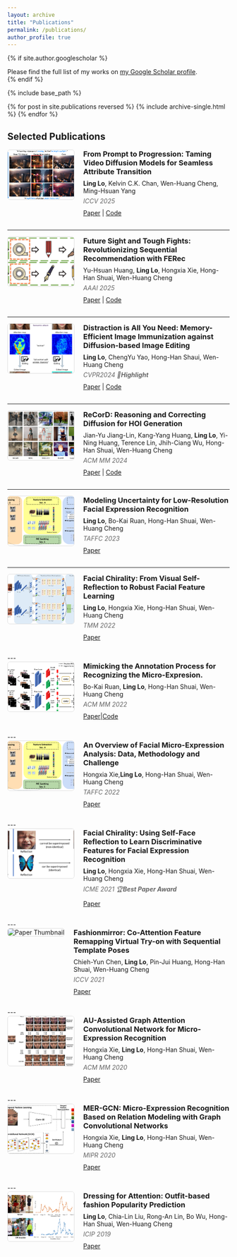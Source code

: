 ```yaml
---
layout: archive
title: "Publications"
permalink: /publications/
author_profile: true
---
```


{% if site.author.googlescholar %}
  <div class="wordwrap">Please find the full list of my works on <a href="{{site.author.googlescholar}}">my Google Scholar profile</a>.</div>
{% endif %}

{% include base_path %}

{% for post in site.publications reversed %}
  {% include archive-single.html %}
{% endfor %}


## Selected Publications


<div style="display: flex; gap: 20px; margin-bottom: 30px; align-items: flex-start;">
  <div style="flex-shrink: 0;">
    <img src="assets/ICCV2025.png" alt="Paper Thumbnail" style="width: 150px; height: 112px; border: 1px solid #ddd; border-radius: 6px; object-fit: cover;">
  </div>
  <div style="flex: 1;">
    <h3 style="margin-top: 0; margin-bottom: 8px;">From Prompt to Progression: Taming Video Diffusion Models for Seamless Attribute Transition </h3>
    <div style="margin-bottom: 6px;"><strong>Ling Lo</strong>, Kelvin C.K. Chan, Wen-Huang Cheng, Ming-Hsuan Yang</div>
    <div style="font-style: italic; color: #666; margin-bottom: 10px;"><em>ICCV 2025</em></div>
    <div><a href="https://arxiv.org/abs/2509.19690">Paper</a> | <a href="https://github.com/lynn-ling-lo/Prompt2Progression">Code</a></div>
  </div>
</div>

---

<div style="display: flex; gap: 20px; margin-bottom: 30px; align-items: flex-start;">
  <div style="flex-shrink: 0;">
    <img src="assets/AAAI2025.png" alt="Paper Thumbnail" style="width: 150px; height: 112px; border: 1px solid #ddd; border-radius: 6px; object-fit: cover;">
  </div>
  <div style="flex: 1;">
    <h3 style="margin-top: 0; margin-bottom: 8px;">Future Sight and Tough Fights: Revolutionizing Sequential Recommendation with FERec</h3>
    <div style="margin-bottom: 6px;">Yu-Hsuan Huang, <strong>Ling Lo</strong>, Hongxia Xie, Hong-Han Shuai, Wen-Huang Cheng</div>
    <div style="font-style: italic; color: #666; margin-bottom: 10px;"><em>AAAI 2025</em></div>
    <div><a href="https://arxiv.org/abs/2412.11589">Paper</a> | <a href="https://github.com/uikdwnd/FENRec">Code</a></div>
  </div>
</div>

---


<div style="display: flex; gap: 20px; margin-bottom: 30px; align-items: flex-start;">
  <div style="flex-shrink: 0;">
    <img src="assets/CVPR2024.png" alt="Paper Thumbnail" style="width: 150px; height: 112px; border: 1px solid #ddd; border-radius: 6px; object-fit: cover;">
  </div>
  <div style="flex: 1;">
    <h3 style="margin-top: 0; margin-bottom: 8px;">Distraction is All You Need: Memory-Efficient Image Immunization against Diffusion-based Image Editing</h3>
    <div style="margin-bottom: 6px;"><strong>Ling Lo</strong>, ChengYu Yao, Hong-Han Shaui, Wen-Huang Cheng</div>
    <div style="font-style: italic; color: #666; margin-bottom: 10px;"><em>CVPR2024 🌟<strong>Highlight</strong></em></div>
    <div><a href="[link-to-pdf](https://openaccess.thecvf.com/content/CVPR2024/papers/Lo_Distraction_is_All_You_Need_Memory-Efficient_Image_Immunization_against_Diffusion-Based_CVPR_2024_paper.pdf)">Paper</a> | <a href="https://github.com/lynn-ling-lo/DAYN">Code</a></div>
  </div>
</div>

---

<div style="display: flex; gap: 20px; margin-bottom: 30px; align-items: flex-start;">
  <div style="flex-shrink: 0;">
    <img src="assets/MM2024.png" alt="Paper Thumbnail" style="width: 150px; height: 112px; border: 1px solid #ddd; border-radius: 6px; object-fit: cover;">
  </div>
  <div style="flex: 1;">
    <h3 style="margin-top: 0; margin-bottom: 8px;">ReCorD: Reasoning and Correcting Diffusion for HOI Generation</h3>
    <div style="margin-bottom: 6px;">Jian-Yu Jiang-Lin, Kang-Yang Huang, <strong>Ling Lo</strong>, Yi-Ning Huang, Terence Lin, Jhih-Ciang Wu, Hong-Han Shuai, Wen-Huang Cheng</div>
    <div style="font-style: italic; color: #666; margin-bottom: 10px;"><em>ACM MM 2024</em></div>
    <div><a href="https://arxiv.org/abs/2407.17911">Paper</a> | <a href="https://github.com/j1anglin/ReCorD">Code</a></div>
  </div>
</div>

---

<div style="display: flex; gap: 20px; margin-bottom: 30px; align-items: flex-start;">
  <div style="flex-shrink: 0;">
    <img src="assets/TAFFC2022.png" alt="Paper Thumbnail" style="width: 150px; height: 112px; border: 1px solid #ddd; border-radius: 6px; object-fit: cover;">
  </div>
  <div style="flex: 1;">
    <h3 style="margin-top: 0; margin-bottom: 8px;">Modeling Uncertainty for Low-Resolution Facial Expression Recognition</h3>
    <div style="margin-bottom: 6px;"><strong>Ling Lo</strong>, Bo-Kai Ruan, Hong-Han Shuai, Wen-Huang Cheng</div>
    <div style="font-style: italic; color: #666; margin-bottom: 10px;"><em>TAFFC 2023</em></div>
    <div><a href="https://ieeexplore.ieee.org/document/10098204">Paper</a></div>
  </div>
</div>

---


<div style="display: flex; gap: 20px; margin-bottom: 30px; align-items: flex-start;">
  <div style="flex-shrink: 0;">
    <img src="assets/TMM2022.png" alt="Paper Thumbnail" style="width: 150px; height: 112px; border: 1px solid #ddd; border-radius: 6px; object-fit: cover;">
  </div>
  <div style="flex: 1;">
    <h3 style="margin-top: 0; margin-bottom: 8px;">Facial Chirality: From Visual Self-Reflection to Robust Facial Feature Learning</h3>
    <div style="margin-bottom: 6px;"><strong>Ling Lo</strong>, Hongxia Xie, Hong-Han Shuai, Wen-Huang Cheng</div>
    <div style="font-style: italic; color: #666; margin-bottom: 10px;"><em>TMM 2022</em></div>
    <div><a href="https://ieeexplore.ieee.org/document/9852298">Paper</a></div>
  </div>
</div>
---


<div style="display: flex; gap: 20px; margin-bottom: 30px; align-items: flex-start;">
  <div style="flex-shrink: 0;">
    <img src="assets/MM2022.png" alt="Paper Thumbnail" style="width: 150px; height: 112px; border: 1px solid #ddd; border-radius: 6px; object-fit: cover;">
  </div>
  <div style="flex: 1;">
    <h3 style="margin-top: 0; margin-bottom: 8px;">Mimicking the Annotation Process for Recognizing the Micro-Expresion.</h3>
    <div style="margin-bottom: 6px;">Bo-Kai Ruan, <strong>Ling Lo</strong>, Hong-Han Shuai, Wen-Huang Cheng</div>
    <div style="font-style: italic; color: #666; margin-bottom: 10px;"><em>ACM MM 2022</em></div>
    <div><a href="https://dl.acm.org/doi/10.1145/3503161.3548185">Paper</a>|<a href="https://github.com/Justin900429/mimicking-annotation-micro-expression-recognition">Code</a></div>
  </div>
</div>
---


<div style="display: flex; gap: 20px; margin-bottom: 30px; align-items: flex-start;">
  <div style="flex-shrink: 0;">
    <img src="assets/TAFFC2022.png" alt="Paper Thumbnail" style="width: 150px; height: 112px; border: 1px solid #ddd; border-radius: 6px; object-fit: cover;">
  </div>
  <div style="flex: 1;">
    <h3 style="margin-top: 0; margin-bottom: 8px;">An Overview of Facial Micro-Expression Analysis: Data, Methodology and Challenge</h3>
    <div style="margin-bottom: 6px;">Hongxia Xie,<strong>Ling Lo</strong>, Hong-Han Shuai, Wen-Huang Cheng</div>
    <div style="font-style: italic; color: #666; margin-bottom: 10px;"><em>TAFFC 2022</em></div>
    <div><a href="https://ieeexplore.ieee.org/document/9684697">Paper</a></div>
  </div>
</div>
---
<div style="display: flex; gap: 20px; margin-bottom: 30px; align-items: flex-start;">
  <div style="flex-shrink: 0;">
    <img src="assets/ICME2021.png" alt="Paper Thumbnail" style="width: 150px; height: 112px; border: 1px solid #ddd; border-radius: 6px; object-fit: cover;">
  </div>
  <div style="flex: 1;">
    <h3 style="margin-top: 0; margin-bottom: 8px;">Facial Chirality: Using Self-Face Reflection to Learn Discriminative Features for Facial Expression Recognition</strong></h3>
    <div style="margin-bottom: 6px;"><strong>Ling Lo</strong>, Hongxia Xie, Hong-Han Shuai, Wen-Huang Cheng</div>
    <div style="font-style: italic; color: #666; margin-bottom: 10px;"><em>ICME 2021  🏆<strong>Best Paper Award</strong></em></div>
    <div><a href="https://ieeexplore.ieee.org/document/9428120">Paper</a></div>
  </div>
</div>
---
<div style="display: flex; gap: 20px; margin-bottom: 30px; align-items: flex-start;">
  <div style="flex-shrink: 0;">
    <img src="assets/ICCV2021.gif" alt="Paper Thumbnail" style="width: 150px; height: 112px; border: 1px solid #ddd; border-radius: 6px; object-fit: cover;">
  </div>
  <div style="flex: 1;">
    <h3 style="margin-top: 0; margin-bottom: 8px;">Fashionmirror: Co-Attention Feature Remapping Virtual Try-on with Sequential Template Poses</h3>
    <div style="margin-bottom: 6px;">Chieh-Yun Chen, <strong>Ling Lo</strong>, Pin-Jui Huang, Hong-Han Shuai, Wen-Huang Cheng</div>
    <div style="font-style: italic; color: #666; margin-bottom: 10px;"><em>ICCV 2021</em></div>
    <div><a href="https://openaccess.thecvf.com/content/ICCV2021/papers/Chen_FashionMirror_Co-Attention_Feature-Remapping_Virtual_Try-On_With_Sequential_Template_Poses_ICCV_2021_paper.pdf">Paper</a></div>
  </div>
</div>
---
<div style="display: flex; gap: 20px; margin-bottom: 30px; align-items: flex-start;">
  <div style="flex-shrink: 0;">
    <img src="assets/MM2020.png" alt="Paper Thumbnail" style="width: 150px; height: 112px; border: 1px solid #ddd; border-radius: 6px; object-fit: cover;">
  </div>
  <div style="flex: 1;">
    <h3 style="margin-top: 0; margin-bottom: 8px;">AU-Assisted Graph Attention Convolutional Network for Micro-Expression Recognition</h3>
    <div style="margin-bottom: 6px;">Hongxia Xie, <strong>Ling Lo</strong>, Hong-Han Shuai, Wen-Huang Cheng</div>
    <div style="font-style: italic; color: #666; margin-bottom: 10px;"><em>ACM MM 2020</em></div>
    <div><a href="https://basiclab.lab.nycu.edu.tw/assets/AU-GACN+AU-ICG_MM2020.pdf">Paper</a></div>
  </div>
</div>
---
<div style="display: flex; gap: 20px; margin-bottom: 30px; align-items: flex-start;">
  <div style="flex-shrink: 0;">
    <img src="assets/MIPR2020.png" alt="Paper Thumbnail" style="width: 150px; height: 112px; border: 1px solid #ddd; border-radius: 6px; object-fit: cover;">
  </div>
  <div style="flex: 1;">
    <h3 style="margin-top: 0; margin-bottom: 8px;">MER-GCN: Micro-Expression Recognition Based on Relation Modeling with Graph Convolutional Networks</h3>
    <div style="margin-bottom: 6px;">Hongxia Xie, <strong>Ling Lo</strong>, Hong-Han Shuai, Wen-Huang Cheng</div>
    <div style="font-style: italic; color: #666; margin-bottom: 10px;"><em>MIPR 2020</em></div>
    <div><a href="https://arxiv.org/abs/2004.08915">Paper</a></div>
  </div>
</div>
---
<div style="display: flex; gap: 20px; margin-bottom: 30px; align-items: flex-start;">
  <div style="flex-shrink: 0;">
    <img src="assets/ICIP2019.png" alt="Paper Thumbnail" style="width: 150px; height: 112px; border: 1px solid #ddd; border-radius: 6px; object-fit: cover;">
  </div>
  <div style="flex: 1;">
    <h3 style="margin-top: 0; margin-bottom: 8px;">Dressing for Attention: Outfit-based fashion Popularity Prediction</h3>
    <div style="margin-bottom: 6px;"><strong>Ling Lo</strong>, Chia-Lin Liu, Rong-An Lin, Bo Wu, Hong-Han Shuai, Wen-Huang Cheng</div>
    <div style="font-style: italic; color: #666; margin-bottom: 10px;"><em>ICIP 2019</em></div>
    <div><a href="https://ieeexplore.ieee.org/document/8803461">Paper</a></div>
  </div>
</div>


